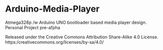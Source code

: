 Arduino-Media-Player
====================

Atmega328p /w Arduino UNO bootloader based media player design.  Personal Project pre-afpha

Released under the Creative Commons Attribution Share-Alike 4.0 License.
https:/creativecommons.org/licenses/by-sa/4.0/
